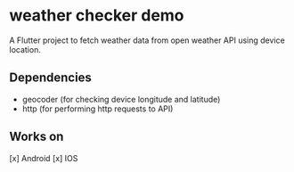 # weather checker demo

A Flutter project to fetch weather data from open weather API using device location.

## Dependencies

- geocoder (for checking device longitude and latitude)
- http (for performing http requests to API)

## Works on
[x] Android
[x] IOS

